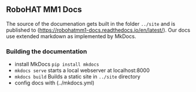 ## RoboHAT MM1 Docs

The source of the documenation gets built in the folder `../site` and is
published to (https://robohatmm1-docs.readthedocs.io/en/latest/). Our docs use extended markdown
as implemented by MkDocs.

### Building the documentation

* install MkDocs `pip install mkdocs`
* `mkdocs serve` starts a local webserver at localhost:8000
* `mkdocs build` Builds a static site in `../site` directory
* config docs with (../mkdocs.yml)
